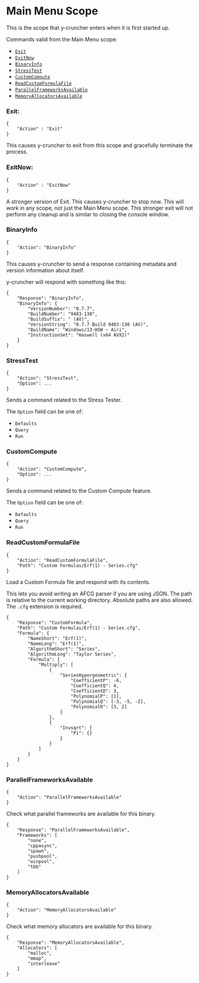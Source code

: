 # Main Menu Scope

This is the scope that y-cruncher enters when it is first started up.

Commands valid from the Main Menu scope:
 - [`Exit`](#Exit)
 - [`ExitNow`](#ExitNow)
 - [`BinaryInfo`](#BinaryInfo)
 - [`StressTest`](#StressTest)
 - [`CustomCompute`](#CustomCompute)
 - [`ReadCustomFormulaFile`](#ReadCustomFormulaFile)
 - [`ParallelFrameworksAvailable`](#ParallelFrameworksAvailable)
 - [`MemoryAllocatorsAvailable`](#MemoryAllocatorsAvailable)

### Exit:

    {
        "Action" : "Exit"
    }

This causes y-cruncher to exit from this scope and gracefully terminate the process.

### ExitNow:

    {
        "Action" : "ExitNow"
    }

A stronger version of Exit. This causes y-cruncher to stop now. This will work in any scope, not just the Main Menu scope.
This stronger exit will not perform any cleanup and is similar to closing the console window.

### BinaryInfo

    {
        "Action": "BinaryInfo"
    }

This causes y-cruncher to send a response containing metadata and version information about itself.

y-cruncher will respond with something like this:

    {
        "Response": "BinaryInfo",
        "BinaryInfo": {
            "VersionNumber": "0.7.7",
            "BuildNumber": "9483-130",
            "BuildSuffix": " (AV)",
            "VersionString": "0.7.7 Build 9483-130 (AV)",
            "BuildName": "Windows/13-HSW ~ Airi",
            "InstructionSet": "Haswell (x64 AVX2)"
        }
    }


### StressTest

    {
        "Action": "StressTest",
        "Option": ...
    }

Sends a command related to the Stress Tester.

The `Option` field can be one of:
 - `Defaults`
 - `Query`
 - `Run`


### CustomCompute

    {
        "Action": "CustomCompute",
        "Option": ...
    }

Sends a command related to the Custom Compute feature.

The `Option` field can be one of:
 - `Defaults`
 - `Query`
 - `Run`


### ReadCustomFormulaFile

    {
        "Action": "ReadCustomFormulaFile",
        "Path": "Custom Formulas/Erf(1) - Series.cfg"
    }

Load a Custom Formula file and respond with its contents.

This lets you avoid writing an AFCG parser if you are using JSON.
The path is relative to the current working directory. Absolute paths are also allowed. The `.cfg` extension is required.

    {
        "Response": "CustomFormula",
        "Path": "Custom Formulas/Erf(1) - Series.cfg",
        "Formula": {
            "NameShort": "Erf(1)",
            "NameLong": "Erf(1)",
            "AlgorithmShort": "Series",
            "AlgorithmLong": "Taylor Series",
            "Formula": {
                "Multiply": [
                    {
                        "SeriesHypergeometric": {
                            "CoefficientP": -6,
                            "CoefficientQ": 4,
                            "CoefficientD": 3,
                            "PolynomialP": [1],
                            "PolynomialQ": [-3, -5, -2],
                            "PolynomialR": [3, 2]
                        }
                    },
                    {
                        "Invsqrt": {
                            "Pi": {}
                        }
                    }
                ]
            }
        }
    }


### ParallelFrameworksAvailable

    {
        "Action": "ParallelFrameworksAvailable"
    }

Check what parallel frameworks are available for this binary.

    {
        "Response": "ParallelFrameworksAvailable",
        "Frameworks": [
            "none",
            "cppasync",
            "spawn",
            "pushpool",
            "winpool",
            "tbb"
        ]
    }


### MemoryAllocatorsAvailable

    {
        "Action": "MemoryAllocatorsAvailable"
    }

Check what memory allocators are available for this binary.

    {
        "Response": "MemoryAllocatorsAvailable",
        "Allocators": [
            "malloc",
            "mmap",
            "interleave"
        ]
    }


